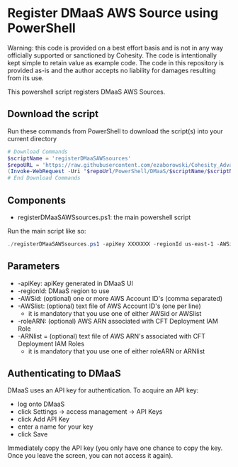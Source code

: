 # Register DMaaS AWS Source using PowerShell

Warning: this code is provided on a best effort basis and is not in any way officially supported or sanctioned by Cohesity. The code is intentionally kept simple to retain value as example code. The code in this repository is provided as-is and the author accepts no liability for damages resulting from its use.

This powershell script registers DMaaS AWS Sources.

## Download the script

Run these commands from PowerShell to download the script(s) into your current directory

```powershell
# Download Commands
$scriptName = 'registerDMaaSAWSsources'
$repoURL = 'https://raw.githubusercontent.com/ezaborowski/Cohesity_Advanced_Services/main/PowerShell/DMaaS'
(Invoke-WebRequest -Uri "$repoUrl/PowerShell/DMaaS/$scriptName/$scriptName.ps1").content | Out-File "$scriptName.ps1"; (Get-Content "$scriptName.ps1") | Set-Content "$scriptName.ps1"
# End Download Commands
```

## Components

* registerDMaaSAWSsources.ps1: the main powershell script

Run the main script like so:

```powershell
./registerDMaaSAWSsources.ps1 -apiKey XXXXXXX -regionId us-east-1 -AWSid XXXXXXX -roleArn "AWS_ARN"
```

## Parameters

* -apiKey: apiKey generated in DMaaS UI
* -regionId: DMaaS region to use
* -AWSid: (optional) one or more AWS Account ID's (comma separated)
* -AWSlist: (optional) text file of AWS Account ID's (one per line) 
    * it is mandatory that you use one of either AWSid or AWSlist
* -roleARN:  (optional) AWS ARN associated with CFT Deployment IAM Role
* -ARNlist =  (optional) text file of AWS ARN's associated with CFT Deployment IAM Roles  
    * it is mandatory that you use one of either roleARN or ARNlist


## Authenticating to DMaaS

DMaaS uses an API key for authentication. To acquire an API key:

* log onto DMaaS
* click Settings -> access management -> API Keys
* click Add API Key
* enter a name for your key
* click Save

Immediately copy the API key (you only have one chance to copy the key. Once you leave the screen, you can not access it again).
